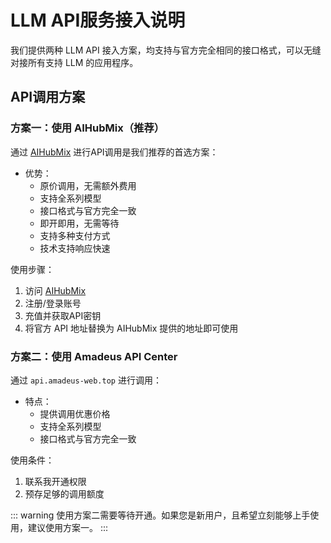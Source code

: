 # LLM API服务接入说明

我们提供两种 LLM API 接入方案，均支持与官方完全相同的接口格式，可以无缝对接所有支持 LLM 的应用程序。

## API调用方案

### 方案一：使用 AIHubMix（推荐）

通过 [AIHubMix](https://aihubmix.com?aff=6zS4) 进行API调用是我们推荐的首选方案：

- 优势：
  - 原价调用，无需额外费用
  - 支持全系列模型
  - 接口格式与官方完全一致
  - 即开即用，无需等待
  - 支持多种支付方式
  - 技术支持响应快速

使用步骤：
1. 访问 [AIHubMix](https://aihubmix.com?aff=6zS4)
2. 注册/登录账号
3. 充值并获取API密钥
4. 将官方 API 地址替换为 AIHubMix 提供的地址即可使用

### 方案二：使用 Amadeus API Center

通过 `api.amadeus-web.top` 进行调用：

- 特点：
  - 提供调用优惠价格
  - 支持全系列模型
  - 接口格式与官方完全一致
  
使用条件：
1. 联系我开通权限
2. 预存足够的调用额度

::: warning
使用方案二需要等待开通。如果您是新用户，且希望立刻能够上手使用，建议使用方案一。
:::
